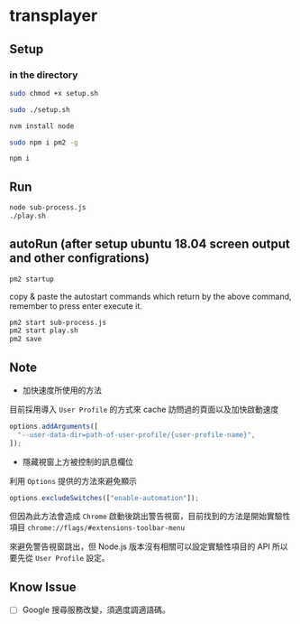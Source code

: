 # transplayer

## Setup

### in the directory

```sh
sudo chmod +x setup.sh
```

```sh
sudo ./setup.sh
```

```sh
nvm install node
```

```sh
sudo npm i pm2 -g
```

```sh
npm i
```

## Run

```sh
node sub-process.js
./play.sh
```

## autoRun (after setup ubuntu 18.04 screen output and other configrations)

```sh
pm2 startup
```

copy & paste the autostart commands which return by the above command, remember to press enter execute it.

```sh
pm2 start sub-process.js
pm2 start play.sh
pm2 save
```

## Note

- 加快速度所使用的方法

目前採用導入 `User Profile` 的方式來 cache 訪問過的頁面以及加快啟動速度

```js
options.addArguments([
  "--user-data-dir=path-of-user-profile/{user-profile-name}",
]);
```

- 隱藏視窗上方被控制的訊息欄位

利用 `Options` 提供的方法來避免顯示

```js
options.excludeSwitches(["enable-automation"]);
```

但因為此方法會造成 `Chrome` 啟動後跳出警告視窗，目前找到的方法是開始實驗性項目 `chrome://flags/#extensions-toolbar-menu`

來避免警告視窗跳出，但 Node.js 版本沒有相關可以設定實驗性項目的 API 所以要先從 `User Profile` 設定。

## Know Issue

- [ ] Google 搜尋服務改變，須適度調適語碼。
